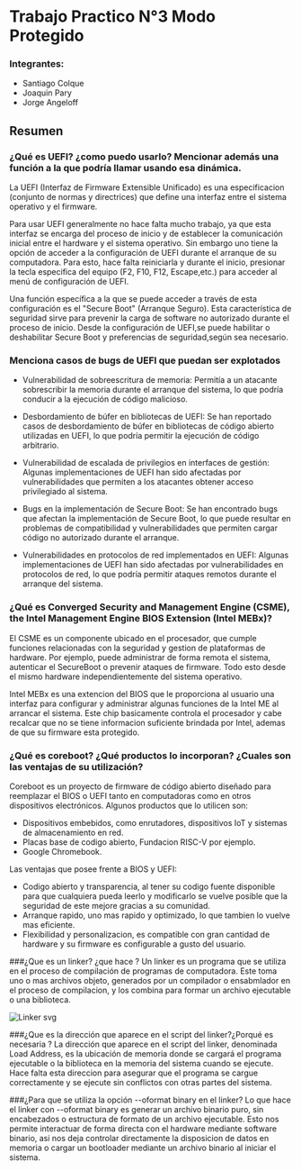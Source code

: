 # Trabajo Practico N°3 Modo Protegido

### Integrantes:

* Santiago Colque
* Joaquin Pary
* Jorge Angeloff

## Resumen


### ¿Qué es UEFI? ¿como puedo usarlo? Mencionar además una función a la que podría llamar usando esa dinámica.  

La UEFI (Interfaz de Firmware Extensible Unificado) es una especificacion (conjunto de normas y directrices) que define una interfaz entre el sistema operativo y el firmware.

Para usar UEFI generalmente no hace falta mucho trabajo, ya que esta interfaz se encarga del proceso de inicio y de establecer la comunicación inicial entre el hardware y el sistema operativo. Sin embargo uno tiene la opción de acceder a la configuración de UEFI durante el arranque de su computadora. Para esto, hace falta reiniciarla y durante el inicio, presionar la tecla especifica del equipo (F2, F10, F12, Escape,etc.) para acceder al menú de configuración de UEFI. 

Una función específica a la que se puede  acceder a través de esta configuración es el "Secure Boot" (Arranque Seguro). Esta característica de seguridad sirve para prevenir la carga de software no autorizado durante el proceso de inicio. Desde la configuración de UEFI,se puede habilitar o deshabilitar Secure Boot y preferencias de seguridad,según sea necesario. 

### Menciona casos de bugs de UEFI que puedan ser explotados

* Vulnerabilidad de sobreescritura de memoria: Permitía a un atacante sobrescribir la memoria durante el arranque del sistema, lo que podría conducir a la ejecución de código malicioso.

* Desbordamiento de búfer en bibliotecas de UEFI: Se han reportado casos de desbordamiento de búfer en bibliotecas de código abierto utilizadas en UEFI, lo que podría permitir la ejecución de código arbitrario.

* Vulnerabilidad de escalada de privilegios en interfaces de gestión: Algunas implementaciones de UEFI han sido afectadas por vulnerabilidades que permiten a los atacantes obtener acceso privilegiado al sistema.

* Bugs en la implementación de Secure Boot: Se han encontrado bugs que afectan la implementación de Secure Boot, lo que puede resultar en problemas de compatibilidad y vulnerabilidades que permiten cargar código no autorizado durante el arranque.

* Vulnerabilidades en protocolos de red implementados en UEFI: Algunas implementaciones de UEFI han sido afectadas por vulnerabilidades en protocolos de red, lo que podría permitir ataques remotos durante el arranque del sistema.



###  ¿Qué es Converged Security and Management Engine (CSME), the Intel Management Engine BIOS Extension (Intel MEBx)?

El CSME es un componente ubicado en el procesador, que cumple funciones relacionadas con la seguridad y gestion de plataformas de hardware. Por ejemplo, puede administrar de forma remota el sistema, autenticar el SecureBoot o prevenir ataques de firmware. Todo esto desde el mismo hardware independientemente del sistema operativo.

Intel MEBx es una extencion del BIOS que le proporciona al usuario una interfaz para configurar y administrar algunas funciones de la Intel ME al arrancar el sistema. Este chip basicamente controla el procesador y cabe recalcar que no se tiene informacion suficiente brindada por Intel, ademas de que su firmware esta protegido.


### ¿Qué es coreboot? ¿Qué productos lo incorporan? ¿Cuales son las ventajas de su utilización?

Coreboot es un proyecto de firmware de código abierto diseñado para reemplazar el BIOS o UEFI tanto en computadoras como en otros dispositivos electrónicos. Algunos productos que lo utilicen son:

* Dispositivos embebidos, como enrutadores, dispositivos IoT y sistemas de almacenamiento en red.
* Placas base de codigo abierto, Fundacion RISC-V por ejemplo.
* Google Chromebook.

Las ventajas que posee frente a BIOS y UEFI:

* Codigo abierto y transparencia, al tener su codigo fuente disponible para que cualquiera pueda leerlo y modificarlo se vuelve posible que la seguridad de este mejore gracias a su comunidad.
* Arranque rapido, uno mas rapido y optimizado, lo que tambien lo vuelve mas eficiente.
* Flexibilidad y personalizacion, es compatible con gran cantidad de hardware y su firmware es configurable a gusto del usuario.

###¿Que es un linker? ¿que hace ? 
Un linker es un programa que se utiliza en el proceso de compilación de programas de computadora. Este toma uno o mas archivos objeto, generados por un compilador o ensabmlador en el proceso de compilacion, y los combina para formar un archivo ejecutable o una biblioteca.

![Linker svg](https://github.com/angeloff-07/SC_Practico-3_Modo_Protegido-/assets/84982752/c9b4a8a6-e63f-4a47-83d5-ddd6715afd2a)


###¿Que es la dirección que aparece en el script del linker?¿Porqué es necesaria ?
La dirección que aparece en el script del linker, denominada Load Address, es la ubicación de memoria donde se cargará el programa ejecutable o la biblioteca en la memoria del sistema cuando se ejecute. Hace falta esta direccion para asegurar que el programa se cargue correctamente y se ejecute sin conflictos con otras partes del sistema.

###¿Para que se utiliza la opción --oformat binary en el linker?
Lo que hace el linker con --oformat binary es generar un archivo binario puro, sin encabezados o estructura de formato de un archivo ejecutable. Esto nos permite interactuar de forma directa con el hardware mediante software binario, asi nos deja controlar directamente la disposicion de datos en memoria o cargar un bootloader mediante un archivo binario al iniciar el sistema.


